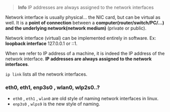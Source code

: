 >**Info**
>IP addresses are always assigned to the network interfaces

Network interface is usually physical... the NIC card, but can be virtual as well. It is a **point of connection** between a **computer(router/switch/PC/...) and the underlying network(network medium)** (private or public).

Network interface (virtual) can be implemented entirely in software. Ex: **loopback interface** 127.0.0.1 or ::1.

When we refer to IP address of a machine, it is indeed the IP address of the network interface. **IP addresses are always assigned to the network interfaces**. 

`ip link` lists all the network interfaces.

### eth0, eth1, enp3s0 , wlan0, wlp2s0..?

- `eth0` , `eth1` , `wlan0` are old style of naming network interfaces in linux.
- `enp3s0` , `wlps9` is the new style of naming.




